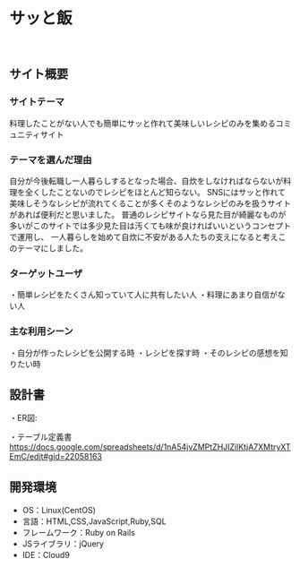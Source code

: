# サッと飯
​
## サイト概要
### サイトテーマ
料理したことがない人でも簡単にサッと作れて美味しいレシピのみを集めるコミュニティサイト
​
### テーマを選んだ理由
自分が今後転職し一人暮らしするとなった場合、自炊をしなければならないが料理を全くしたことないのでレシピをほとんど知らない。
SNSにはサッと作れて美味しそうなレシピが流れてくることが多くそのようなレシピのみを扱うサイトがあれば便利だと思いました。
普通のレシピサイトなら見た目が綺麗なものが多いがこのサイトでは多少見た目は汚くても味が良ければいいというコンセプトで運用し、
一人暮らしを始めて自炊に不安がある人たちの支えになると考えこのテーマにしました。
​
### ターゲットユーザ
・簡単レシピをたくさん知っていて人に共有したい人
・料理にあまり自信がない人
​
### 主な利用シーン
・自分が作ったレシピを公開する時
・レシピを探す時
・そのレシピの感想を知りたい時
​
## 設計書
 ・ER図:
 
 ・テーブル定義書
   https://docs.google.com/spreadsheets/d/1nA54jvZMPtZHJIZilKtjA7XMtryXTEmC/edit#gid=22058163
​
## 開発環境
- OS：Linux(CentOS)
- 言語：HTML,CSS,JavaScript,Ruby,SQL
- フレームワーク：Ruby on Rails
- JSライブラリ：jQuery
- IDE：Cloud9
